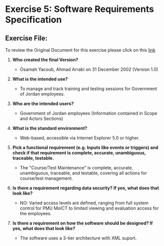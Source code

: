 # Exercise 5: Software Requirements Specification

## Exercise File:
To review the Original Document for this exercise please click on this [link](exercise.05/Exercise%205%20Answers.pdf)

1. **Who created the final Version?**
   - Osamah Yacoub, Ahmad Arrabi on 31 December 2002 (Version 1.0)

2. **What is the intended use?**
   - To manage and track training and testing sessions for Government of Jordan employees.

3. **Who are the intended users?**
   - Government of Jordan employees (Information contained in Scope and Actors Sections)

4. **What is the standard environment?**
   - Web-based, accessible via Internet Explorer 5.0 or higher.

5. **Pick a functional requirement (e.g. Inputs like events or triggers) and check if that requirement is complete, accurate, unambiguous, traceable, testable.**
   - The "Course/Test Maintenance" is complete, accurate, unambiguous, traceable, and testable, covering all actions for course/test management.

6. **Is there a requirement regarding data security? If yes, what does that look like?**
   - NO: Varied access levels are defined, ranging from full system control for PMU MoICT to limited viewing and evaluation access for the employees.

7. **Is there a requirement on how the software should be designed? If yes, what does that look like?**
   - The software uses a 3-tier architecture with XML suport.

